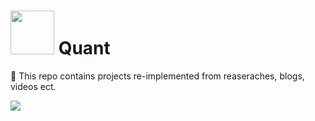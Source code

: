

# <img src="https://media.giphy.com/media/JtBZm3Getg3dqxK0zP/giphy-downsized.gif" width="70px" />  Quant 

🎈 This repo contains projects re-implemented from reaseraches, blogs, videos ect.   

<img src="https://camo.githubusercontent.com/e26b6ea11447e225925f5204e2c377c534579eaa2baefe3fb6aad9fc85c8a0f8/68747470733a2f2f696d67732e786b63642e636f6d2f636f6d6963732f656e67696e6565725f73796c6c6f6769736d2e706e67" /> 
